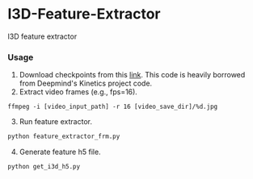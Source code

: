 # I3D-Feature-Extractor
I3D feature extractor


### Usage

1. Download checkpoints from this [link](https://github.com/deepmind/kinetics-i3d/tree/master/data/checkpoints/rgb_imagenet). This code is heavily borrowed from Deepmind's Kinetics project code.
2. Extract video frames (e.g., fps=16).
``` shell
ffmpeg -i [video_input_path] -r 16 [video_save_dir]/%d.jpg
```
3. Run feature extractor.
``` bash
python feature_extractor_frm.py
```
4. Generate feature h5 file.
``` bash
python get_i3d_h5.py
```